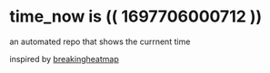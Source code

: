 # time_now is (( 1697706000712 ))

an automated repo that shows the currnent time

inspired by [breakingheatmap](https://github.com/breakingheatmap/breakingheatmap)